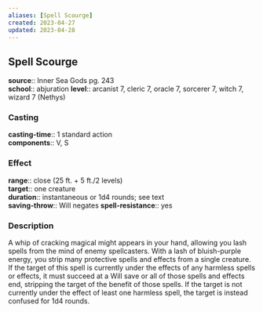 ```yaml
---
aliases: [Spell Scourge]
created: 2023-04-27
updated: 2023-04-28
---
```


## Spell Scourge

**source**:: Inner Sea Gods pg. 243  
**school**:: abjuration
**level**:: arcanist 7, cleric 7, oracle 7, sorcerer 7, witch 7, wizard 7 (Nethys)

### Casting

**casting-time**:: 1 standard action  
**components**:: V, S

### Effect

**range**:: close (25 ft. + 5 ft./2 levels)  
**target**:: one creature  
**duration**:: instantaneous or 1d4 rounds; see text  
**saving-throw**:: Will negates
**spell-resistance**:: yes

### Description

A whip of cracking magical might appears in your hand, allowing you lash spells from the mind of enemy spellcasters. With a lash of bluish-purple energy, you strip many protective spells and effects from a single creature. If the target of this spell is currently under the effects of any harmless spells or effects, it must succeed at a Will save or all of those spells and effects end, stripping the target of the benefit of those spells. If the target is not currently under the effect of least one harmless spell, the target is instead confused for 1d4 rounds.
